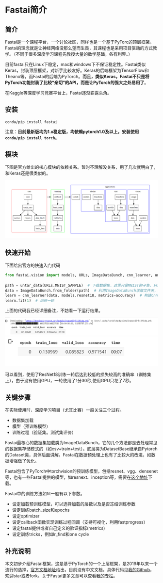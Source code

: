 # Fastai简介


## 简介
Fastai是一个课程平台，一个讨论社区，同样也是一个基于PyTorc的顶层框架。Fastai的理念就是让神经网络没那么望而生畏，其课程也是采用项目驱动的方式教学。（不同于很多深度学习课程先教授大量的数学基础，各有利弊。）

目前fastai只在Linux下稳定，mac和windows下不保证稳定性。Fastai类似Keras，封装顶层框架，对新手比较友好。Keras的后端框架为TensorFlow和Theano等，而Fastai的后端为PyTorch。**而且，类似Keras，Fastai不只是将PyTorch功能封装了比较“亲切”的API，而是让PyTorch的强大之处易用了**。

在Kaggle等深度学习竞赛平台上，Fastai逐渐崭露头角。


## 安装
`conda/pip install fastai`

注意：**目前最新版均为1.x稳定版，均依赖pytorch1.0及以上，安装使用`conda/pip install torch`**。


## 模块
下图是官方给出的核心模块的依赖关系。暂时不理解没关系，用了几次就明白了，和Keras还是很类似的。

![在这里插入图片描述](./assets/modules.png)


## 快速开始
下面给出官方的快速入门代码
```python
from fastai.vision import models, URLs, ImageDataBunch, cnn_learner, untar_data, accuracy

path = untar_data(URLs.MNIST_SAMPLE)  # 下载数据集，这里只是MNIST的子集，只包含3和7的图像,会下载并解压（untar的命名原因）到/root/.fastai/data/mnist_sample（如果你是root用户）下，包含训练数据，测试数据，包含label的csv文件
data = ImageDataBunch.from_folder(path)  # 利用ImageDataBunch读取文件夹，返回一个ImageDataBunch对象
learn = cnn_learner(data, models.resnet18, metrics=accuracy)  # 构建cnn模型，使用resnet18预训练模型
learn.fit(1)  # 训练一轮
```

上面的代码我已经详细备注，不妨看一下运行结果。

![](./assets/rst1.png)
![](./assets/rst2.png)

可以看到，使用了ResNet18训练一轮后达到较低的损失较高的准确率（训练集上），由于没有使用GPU，一轮使用了1分30秒,使用GPU只花了7秒。

## 关键步骤
在实际使用时，深度学习项目（尤其比赛）一般关注三个过程。
- 数据集加载
- 模型（预训练模型）
- 训练过程（验证集。测试集评价）


Fastai最核心的数据集加载类为ImageDataBunch，它的几个方法都是去处理常见的数据集存储模式的（如csv+train+test）。底层类为DatasetBase继承自Pytorch的Dataset类，具体后面讲解。Fastai在数据预处理上也有了比较大的改进，如数据增强做了优化。

Fastai包含了PyTorch中torchvision的预训练模型，包括resnet、vgg、densenet等，也有一些Fastai提供的模型，如resnext、inception等，需要在[这个地址](http://files.fast.ai/models/)下载。

Fastai中的训练方法如fit一般有以下参数。
- 设定加载预训练模型，可以选择加载的层数以及是否冻结训练参数
- 设定训练batch_size和epochs
- 设定optimizer
- 设定callback函数实现训练过程回调（支持可视化，利用fastprogress）
- 设定fastai提供或者自己定义的验证指标(metrics)
- 设定训练tricks，例如lr_find和one cycle


## 补充说明
本文初步介绍Fastai框架，这是基于PyTorch的一个上层框架，是2019年以来一个流行的选择，[官方文档地址](https://docs.fast.ai/)给出，目前没有中文文档。具体代码见[我的Github](https://github.com/luanshiyinyang/Tutorial/tree/Fastai)，欢迎star或者fork。关于Fastai更多文章可以查看[我的专栏](https://blog.csdn.net/zhouchen1998/category_8916629.html)。
